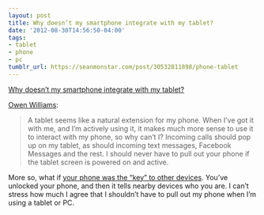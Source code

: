 ```yaml
---
layout: post
title: Why doesn’t my smartphone integrate with my tablet?
date: '2012-08-30T14:56:50-04:00'
tags:
- tablet
- phone
- pc
tumblr_url: https://seanmonstar.com/post/30532811898/phone-tablet
---
```

[Why doesn’t my smartphone integrate with my tablet?](http://owened.co.nz/why-dont-devices-integrate-with-tablets)  

[Owen Williams](http://owened.co.nz/why-dont-devices-integrate-with-tablets):

> A tablet seems like a natural extension for my phone. When I’ve got it with me, and I’m actively using it, it makes much more sense to use it to interact with my phone, so why can’t I? Incoming calls should pop up on my tablet, as should incoming text messages, Facebook Messages and the rest. I should never have to pull out your phone if the tablet screen is powered on and active.

More so, what if [your phone was the “key” to other devices](https://twitter.com/seanmonstar/status/240958362865520640). You’ve unlocked your phone, and then it tells nearby devices who you are. I can’t stress how much I agree that I shouldn’t have to pull out my phone when I’m using a tablet or PC.

